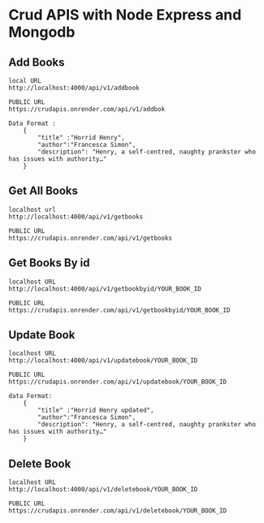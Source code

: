 # Crud APIS with  Node Express and Mongodb 

## Add Books 

    local URL
    http://localhost:4000/api/v1/addbook

    PUBLIC URL
    https://crudapis.onrender.com/api/v1/addbok

    Data Format : 
        {
            "title" :"Horrid Henry",
            "author":"Francesca Simon",
            "description": "Henry, a self-centred, naughty prankster who has issues with authority…"
        }


## Get All Books 
   
    localhost url
    http://localhost:4000/api/v1/getbooks

    PUBLIC URL
    https://crudapis.onrender.com/api/v1/getbooks


## Get Books By id

    localhost URL
    http://localhost:4000/api/v1/getbookbyid/YOUR_BOOK_ID

    PUBLIC URL
    https://crudapis.onrender.com/api/v1/getbookbyid/YOUR_BOOK_ID


## Update Book

    localhost URL
    http://localhost:4000/api/v1/updatebook/YOUR_BOOK_ID

    PUBLIC URL
    https://crudapis.onrender.com/api/v1/updatebook/YOUR_BOOK_ID

    data Format: 
        {
            "title" :"Horrid Henry updated",
            "author":"Francesca Simon",
            "description": "Henry, a self-centred, naughty prankster who has issues with authority…"
        }


## Delete Book

    localhost URL
    http://localhost:4000/api/v1/deletebook/YOUR_BOOK_ID

    PUBLIC URL
    https://crudapis.onrender.com/api/v1/deletebook/YOUR_BOOK_ID


